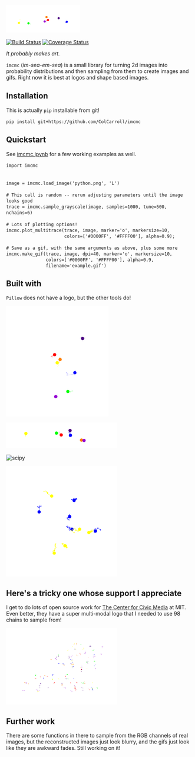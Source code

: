 ![imcmc](examples/imcmc.gif)

[![Build Status](https://travis-ci.org/ColCarroll/imcmc.svg?branch=master)](https://travis-ci.org/ColCarroll/imcmc)
[![Coverage Status](https://coveralls.io/repos/github/ColCarroll/imcmc/badge.svg?branch=master)](https://coveralls.io/github/ColCarroll/imcmc?branch=master)

*It probably makes art.*

`imcmc` (*im-sea-em-sea*) is a small library for turning 2d images into probability distributions
and then sampling from them to create images and gifs. Right now it is best at logos and shape based images.


Installation
------------
This is actually `pip` installable from git!

```
pip install git+https://github.com/ColCarroll/imcmc
```

Quickstart
----------

See [imcmc.ipynb](examples/imcmc.ipynb) for a few working examples as well.

```
import imcmc


image = imcmc.load_image('python.png', 'L')

# This call is random -- rerun adjusting parameters until the image looks good
trace = imcmc.sample_grayscale(image, samples=1000, tune=500, nchains=6)

# Lots of plotting options!
imcmc.plot_multitrace(trace, image, marker='o', markersize=10,
                      colors=['#0000FF', '#FFFF00'], alpha=0.9);

# Save as a gif, with the same arguments as above, plus some more
imcmc.make_gif(trace, image, dpi=40, marker='o', markersize=10,
               colors=['#0000FF', '#FFFF00'], alpha=0.9, 
               filename='example.gif')
```

Built with
----------

`Pillow` does not have a logo, but the other tools do!


![PyMC3](examples/pymc3.gif)

![matplotlib](examples/matplotlib.gif)

![scipy](examples/scipy.gif)

![Python](examples/python.gif)


Here's a tricky one whose support I appreciate
----------------------------------------------

I get to do lots of open source work for [The Center for Civic Media](https://civic.mit.edu/) at 
MIT. Even better, they have a super multi-modal logo that I needed to use 98 chains to sample from!

![Center for Civic Media](examples/civic.gif)


Further work
------------

There are some functions in there to sample from the RGB channels of real images, but the reconstructed
images just look blurry, and the gifs just look like they are awkward fades. Still working on it!
